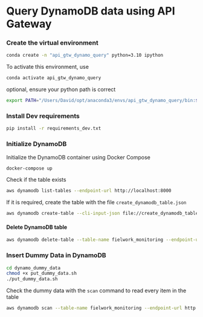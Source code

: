 # Query DynamoDB data using API Gateway

### Create the virtual environment

```bash
conda create -n "api_gtw_dynamo_query" python=3.10 ipython
```

To activate this environment, use

```bash
conda activate api_gtw_dynamo_query
```

optional, ensure your python path is correct 

```bash
export PATH="/Users/David/opt/anaconda3/envs/api_gtw_dynamo_query/bin:$PATH"
```

### Install Dev requirements

```bash
pip install -r requirements_dev.txt
```

### Initialize DynamoDB 

Initialize the DynamoDB container using Docker Compose

```bash
docker-compose up
```

Check if the table exists

```bash
aws dynamodb list-tables --endpoint-url http://localhost:8000

```

If it is required, create the table with the file `create_dynamodb_table.json`

```bash
aws dynamodb create-table --cli-input-json file://create_dynamodb_table.json --endpoint-url http://localhost:8000
```

#### Delete DynamoDB table

```bash
aws dynamodb delete-table --table-name fielwork_monitoring --endpoint-url http://localhost:8000
```

### Insert Dummy Data in DynamoDB

```bash
cd dynamo_dummy_data
chmod +x put_dummy_data.sh 
./put_dummy_data.sh
```

Check the dummy data with the `scan` command to read every item in the table

```bash
aws dynamodb scan --table-name fielwork_monitoring --endpoint-url http://localhost:8000
```
